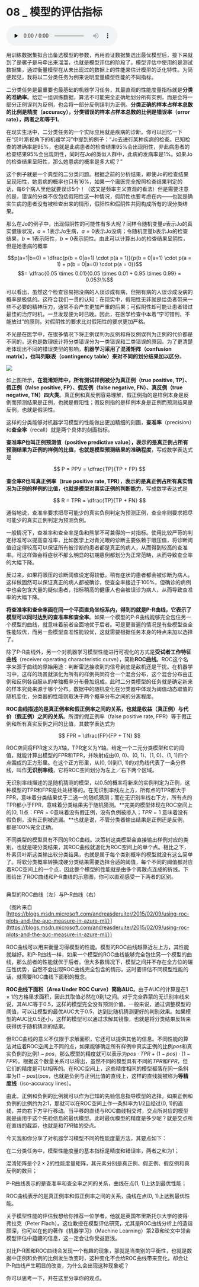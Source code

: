 # 08 _ 模型的评估指标

<audio id="audio" title="08 | 模型的评估指标" controls="" preload="none"><source id="mp3" src="https://static001.geekbang.org/resource/audio/3d/93/3d3ed8b10c2b21cda7701c967a0a7f93.mp3"></audio>

用训练数据集拟合出备选模型的参数，再用验证数据集选出最优模型后，接下来就到了是骡子是马牵出来溜溜，也就是模型评估的阶段了。模型评估中使用的是测试数据集，通过衡量模型在从未出现过的数据上的性能来估计模型的泛化特性。为简便起见，我将以二分类任务为例来说明度量模型性能的不同指标。

二分类任务是最重要也最基础的机器学习任务，其最直观的性能度量指标就是**分类的准确率**。给定一组训练数据，算法不可能完全正确地划分所有实例，而是会将一部分正例误判为反例，也会将一部分反例误判为正例。**分类正确的样本占样本总数的比例是精度（accuracy），分类错误的样本占样本总数的比例是错误率（error rate），两者之和等于1**。

在现实生活中，二分类任务的一个实际应用就是疾病的诊断。你可以回忆一下在“贝叶斯视角下的机器学习”中提到的例子：“Jo去进行某种疾病的检查。已知检查的准确率是95%，也就是此病患者的检查结果95%会出现阳性，非此病患者的检查结果95%会出现阴性，同时在Jo的类似人群中，此病的发病率是1%。如果Jo的检查结果呈阳性，那么她患病的概率是多大呢？”

这个例子就是一个典型的二分类问题。根据之前的分析结果，即使Jo的检查结果呈现阳性，她患病的概率也只有16%，如果一个庸医完全按照检查结果判定的话，每6个病人里他就要误诊5个！（这又是频率主义直观的看法）但是需要注意的是，错误的分类不仅包括假阳性这一种情况，假阴性也要考虑在内——也就是确实生病的患者没有被检查出来的情形，假阳性和假阴性共同构成所有的误分类结果。

那么在Jo的例子中，出现假阴性的可能性有多大呢？同样令随机变量$a$表示Jo的真实健康状况，$a = 1$表示Jo生病，$a = 0$表示Jo没病；令随机变量$b$表示Jo的检查结果，$b = 1$表示阳性，$b = 0$表示阴性。由此可以计算出Jo的检查结果呈阴性，但是她患病的概率

$$p(a=1|b=0) = \dfrac{p(b = 0|a=1) \cdot p(a = 1)}{p(b = 0|a=1) \cdot p(a = 1) + p(b = 0|a=0) \cdot p(a = 0)}$$ $$= \dfrac{0.05 \times 0.01}{0.05 \times 0.01 + 0.95 \times 0.99} = 0.053\%$$

可以看出，虽然这个检查容易把没病的人误诊成有病，但把有病的人误诊成没病的概率是极低的。这符合我们一贯的认知：在现实中，假阳性无非就是给患者带来一些不必要的精神压力，通常不会产生更加严重的后果；可假阴性却可能让患者错过最佳的治疗时机，一旦发现便为时已晚。因此，在医学检查中本着“宁可错判，不能放过”的原则，对假阴性的要求比对假阳性的要求更加严格。

不光是在医学中，在很多情况下将正例误判为反例和将反例误判为正例的代价都是不同的，这也是数理统计将分类错误分为一类错误和二类错误的原因。为了更清楚地体现出不同的错误类型的影响，**机器学习采用了混淆矩阵（confusion matrix），也叫列联表（contingency table）来对不同的划分结果加以区分**。

<img style="margin: 0 auto" src="https://static001.geekbang.org/resource/image/4a/5d/4a1f2e9408996808acdbeb2def65845d.png">

如上图所示，**在混淆矩阵中，所有测试样例被分为真正例（true positive, TP）、假正例（false positive, FP）、假反例（false negative, FN）、真反例（true negative, TN）四大类**。真正例和真反例容易理解，假正例指的是样例本身是反例而预测结果是正例，也就是假阳性；假反例指的是样例本身是正例而预测结果是反例，也就是假阴性。

这样的分类能够对机器学习模型的性能做出更加精细的刻画，**查准率**（precision）和**查全率**（recall）就是两个具体的刻画指标。

**查准率$P$也叫正例预测值（positive predictive value），表示的是真正例占所有预测结果为正例的样例的比值，也就是模型预测结果的准确程度**，写成数学表达式是

$$ P = PPV = \dfrac{TP}{TP + FP} $$

**查全率$R$也叫真正例率（true positive rate, TPR），表示的是真正例占所有真实情况为正例的样例的比值，也就是模型对真实正例的判断能力**，写成数学表达式是

$$ R = TPR = \dfrac{TP}{TP + FN} $$

通俗地说，查准率要求把尽可能少的真实负例判定为预测正例，查全率则要求把尽可能少的真实正例判定为预测负例。

一般情况下，查准率和查全率是鱼和熊掌不可兼得的一对指标。使用比较严苛的判定标准可以提高查准率，比如医学上对青光眼的诊断主要依赖于眼压值，将诊断阈值设定得较高可以保证所有被诊断的患者都是真正的病人，从而得到较高的查准率。可这样做会将症状不那么明显的初期患例都划分为正常范畴，从而导致查全率的大幅下降。

反过来，如果将眼压的诊断阈值设定得较低，稍有症状的患者都会被诊断为病人。这样做固然可以保证真正的病人都被确诊，使查全率接近于100%，但确诊的病例中也会包含大量的疑似患者，指标稍高的健康人也会被误诊为病人，从而导致查准率的大幅下降。

**将查准率和查全率画在同一个平面直角坐标系内，得到的就是P-R曲线，它表示了模型可以同时达到的查准率和查全率**。如果一个模型的P-R曲线能够完全包住另一个模型的曲线，就意味着前者全面地优于后者。可是更普遍的情况是有些模型查全性能较优，而另一些模型查准性能较优，这就需要根据任务本身的特点来加以选择了。

除了P-R曲线外，另一个对机器学习模型性能进行可视化的方式是**受试者工作特征曲线**（receiver operating characteristic curve），简称**ROC曲线**。ROC这个名字来源于曲线的原始用途：判断雷达接收到的信号到底是敌机还是干扰。在机器学习中，这样的场景就演化为所有的样例共同符合一个混合分布，这个混合分布由正例和反例各自服从的单独概率分布叠加组成。此时二分类模型的任务就是确定新来的样本究竟来源于哪个分布。数据中的随机变化在分类器中体现为阈值动态取值的随机变化，分类器的性能则取决于两个概率分布之间的分离程度。

**ROC曲线描述的是真正例率和假正例率之间的关系，也就是收益（真正例）与代价（假正例）之间的关系**。所谓的假正例率（false positive rate, FPR）等于假正例和所有真实反例之间的比值，其数学表达式为

$$ FPR = \dfrac{FP}{FP + TN} $$

ROC空间将FPR定义为$X$轴，TPR定义为$Y$轴。给定一个二元分类模型和它的阈值，就能计算出模型的FPR和TPR，并映射成由(0, 0)、(0, 1)、(1, 0)、(1, 1)四个点围成的正方形里。在这个正方形里，从(0, 0)到(1, 1)的对角线代表了一条分界线，叫作**无识别率线**，它将ROC空间划分为左上／右下两个区域。

无识别率线描述的是随机猜测的模型，以0.5的概率将新来的实例判定为正例，这种模型的TPR和FPR是处处相等的。在无识别率线左上方，所有点的TPR都大于FPR，意味着分类结果优于二选一的随机猜测；而在无识别率线右下方，所有点的TPR都小于FPR，意味着分类结果劣于随机猜测。**完美的模型体现在ROC空间上的(0, 1)点：$FPR = 0$意味着没有假正例，没有负例被掺入；$TPR = 1$ 意味着没有假负例，没有正例被遗漏。**也就是说，不管分类器输出结果是正例还是反例，都是100%完全正确。

不同类型的模型具有不同的ROC曲线。决策树这类模型会直接输出样例对应的类别，也就是硬分类结果，其ROC曲线就退化为ROC空间上的单个点。相比之下，朴素贝叶斯这类输出软分类结果，也就是属于每个类别概率的模型就没有这么简单了。将软分类概率转换成硬分类结果需要选择合适的阈值，每个不同的阈值都对应着ROC空间上的一个点，因此整个模型的性能就是由多个离散点连成的折线。下图给出了ROC曲线和P-R曲线的示意图，你可以直观感受一下两者的区别。

  <img src="https://static001.geekbang.org/resource/image/70/cf/7099084f10b6fd014b198ef0a13c57cf.png" alt="">

﻿典型的ROC曲线（左）与P-R曲线（右）

（图片来自[https://blogs.msdn.microsoft.com/andreasderuiter/2015/02/09/using-roc-plots-and-the-auc-measure-in-azure-ml/）](https://blogs.msdn.microsoft.com/andreasderuiter/2015/02/09/using-roc-plots-and-the-auc-measure-in-azure-ml/）)

ROC曲线可以用来衡量习得模型的性能。模型的ROC曲线越靠近左上方，其性能就越好。和P-R曲线一样，如果一个模型的ROC曲线能够完全包住另一个模型的曲线，那么前者的性能就优于后者。但大多数情况下，模型之间并不存在全方位的碾压性优势，自然不会出现ROC曲线完全包含的情形。这时要评估不同模型性能的话，就需要ROC曲线下面积的概念。

**ROC曲线下面积（Area Under ROC Curve）简称AUC**。由于AUC的计算是在$1 \times 1$的方格里求面积，因此其取值必然在0到1之间。对于完全靠蒙的无识别率线来说，其AUC等于0.5，这样的模型完全没有预测价值。一般来说，通过调整模型的阈值，可以让模型的最优AUC大于0.5，达到比随机猜测更好的判别效果。如果模型的AUC比0.5还小，这样的模型可以通过求解其镜像，也就是将分类结果反转来获得优于随机猜测的结果。

但ROC曲线的意义不仅限于求解面积，它还可以提供其他的信息。不同性能的算法对应着ROC空间上不同的点，如果能够确定所有样例中真实正例的比例$pos$和真实负例的比例$1 - pos$，那么模型的精度就可以表示为$pos \cdot TPR + (1 - pos) \cdot (1 - FPR)$。根据这个数量关系可以得出，虽然不同的模型具有不同的$TPR$和$FPR$，但它们的精度是可以相等的。在ROC空间上，这些精度相同的模型都落在同一条斜率为$(1 - pos) / pos$，也就是负例与正例比值的直线上，这样的直线就被称为**等精度线**（iso-accuracy lines）。

由此，正例和负例的比例就可以作为已知的先验信息指导模型的选择。如果正例和负例的比例约为2:1，那就可以在ROC空间上作一条斜率为1/2且经过(0, 1)的直线，并向右下方平行移动。当平移的直线与ROC曲线相交时，交点所对应的模型就是适用于这个先验信息的最优模型。此时最优模型的精度是多少呢？就是交点所在直线的截距，也就是和$TPR$轴的交点。

今天我和你分享了对机器学习模型不同的性能度量方法，其要点如下：

 在二分类任务中，模型性能度量的基本指标是精度和错误率，两者之和为1；

混淆矩阵是个$2 \times 2$的性能度量矩阵，其元素分别是真正例、假正例、假反例和真反例的数目；

P-R曲线表示的是查准率和查全率之间的关系，曲线在点(1, 1)上达到最优性能；

ROC曲线表示的是真正例率和假正例率之间的关系，曲线在点(0, 1)上达到最优性能。


关于模型性能的评估我想给你推荐一位学者，他就是英国布里斯托尔大学的彼得·弗拉克（Peter Flach）。这位教授在模型评估研究，尤其是ROC曲线分析上的造诣颇深，你可以在他的著作《机器学习》（Machine Learning）第2章和论文中领会模型评估中蕴藏的信息，这一定会让你受益匪浅。

对比P-R图和ROC曲线会发现一个有趣的现象，那就是当类别的平衡性，也就是数据中正例和负例的比例发生改变时，这种变化不会给ROC曲线带来变化，却会让P-R曲线产生明显的改变，为什么会出现这种现象呢？

你可以思考一下，并在这里分享你的观点。

<img src="https://static001.geekbang.org/resource/image/de/9e/deeb34b704d9fe4b6d456096f1cd979e.jpg" alt="">


